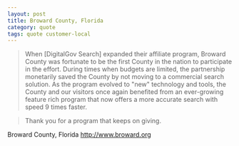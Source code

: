```yaml
---
layout: post
title: Broward County, Florida
category: quote
tags: quote customer-local
---
```


> When [DigitalGov Search] expanded their affiliate program, Broward County was fortunate to be the first County in the nation to participate in the effort. During times when budgets are limited, the partnership monetarily saved the County by not moving to a commercial search solution. As the program evolved to "new" technology and tools, the County and our visitors once again benefited from an ever-growing feature rich program that now offers a more accurate search with speed 9 times faster.
  
> Thank you for a program that keeps on giving.

Broward County, Florida
<http://www.broward.org>